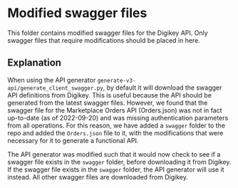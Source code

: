# Modified swagger files

This folder contains modified swagger files for the Digikey API. Only swagger files 
that require modifications should be placed in here.

## Explanation

When using the API generator `generate-v3-api/generate_client_swagger.py`, by default
it will download the swagger API definitions from Digikey. This is useful because the
API should be generated from the latest swagger files. However, we found that the 
swagger file for the Marketplace Orders API (Orders.json) was not in fact up-to-date
(as of 2022-09-20) and was missing authentication parameters from all operations.
For this reason, we have added a `swagger` folder to the repo and added the 
`Orders.json` file to it, with the modifications that were necessary for it to generate
a functional API.

The API generator was modified such that it would now check to see if a swagger file
exists in the `swagger` folder, before downloading it from Digikey. If the swagger
file exists in the `swagger` folder, the API generator will use it instead. All other
swagger files are downloaded from Digikey.

